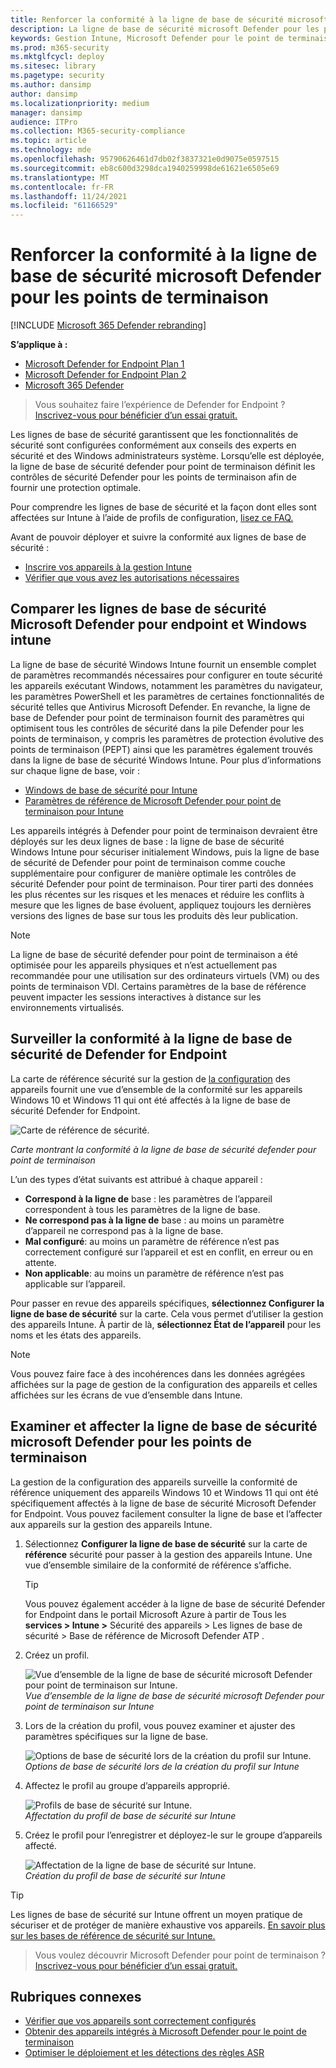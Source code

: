 ```yaml
---
title: Renforcer la conformité à la ligne de base de sécurité microsoft Defender pour les points de terminaison
description: La ligne de base de sécurité microsoft Defender pour les points de terminaison définit les contrôles de sécurité pour fournir une protection optimale.
keywords: Gestion Intune, Microsoft Defender pour le point de terminaison, Microsoft Defender, Microsoft Defender pour endpoint ASR, ligne de base de sécurité
ms.prod: m365-security
ms.mktglfcycl: deploy
ms.sitesec: library
ms.pagetype: security
ms.author: dansimp
author: dansimp
ms.localizationpriority: medium
manager: dansimp
audience: ITPro
ms.collection: M365-security-compliance
ms.topic: article
ms.technology: mde
ms.openlocfilehash: 95790626461d7db02f3837321e0d9075e0597515
ms.sourcegitcommit: eb8c600d3298dca1940259998de61621e6505e69
ms.translationtype: MT
ms.contentlocale: fr-FR
ms.lasthandoff: 11/24/2021
ms.locfileid: "61166529"
---
```

# <a name="increase-compliance-to-the-microsoft-defender-for-endpoint-security-baseline"></a>Renforcer la conformité à la ligne de base de sécurité microsoft Defender pour les points de terminaison

[!INCLUDE [Microsoft 365 Defender rebranding](../../includes/microsoft-defender.md)]

**S’applique à :**
- [Microsoft Defender for Endpoint Plan 1](https://go.microsoft.com/fwlink/p/?linkid=2154037)
- [Microsoft Defender for Endpoint Plan 2](https://go.microsoft.com/fwlink/p/?linkid=2154037)
- [Microsoft 365 Defender](https://go.microsoft.com/fwlink/?linkid=2118804)

> Vous souhaitez faire l’expérience de Defender for Endpoint ? [Inscrivez-vous pour bénéficier d’un essai gratuit.](https://signup.microsoft.com/create-account/signup?products=7f379fee-c4f9-4278-b0a1-e4c8c2fcdf7e&ru=https://aka.ms/MDEp2OpenTrial?ocid=docs-wdatp-onboardconfigure-abovefoldlink)

Les lignes de base de sécurité garantissent que les fonctionnalités de sécurité sont configurées conformément aux conseils des experts en sécurité et des Windows administrateurs système. Lorsqu’elle est déployée, la ligne de base de sécurité defender pour point de terminaison définit les contrôles de sécurité Defender pour les points de terminaison afin de fournir une protection optimale.

Pour comprendre les lignes de base de sécurité et la façon dont elles sont affectées sur Intune à l’aide de profils de configuration, [lisez ce FAQ.](/intune/security-baselines#q--a)

Avant de pouvoir déployer et suivre la conformité aux lignes de base de sécurité :

- [Inscrire vos appareils à la gestion Intune](configure-machines.md#enroll-devices-to-intune-management)
- [Vérifier que vous avez les autorisations nécessaires](configure-machines.md#obtain-required-permissions)

## <a name="compare-the-microsoft-defender-for-endpoint-and-the-windows-intune-security-baselines"></a>Comparer les lignes de base de sécurité Microsoft Defender pour endpoint et Windows intune

La ligne de base de sécurité Windows Intune fournit un ensemble complet de paramètres recommandés nécessaires pour configurer en toute sécurité les appareils exécutant Windows, notamment les paramètres du navigateur, les paramètres PowerShell et les paramètres de certaines fonctionnalités de sécurité telles que Antivirus Microsoft Defender. En revanche, la ligne de base de Defender pour point de terminaison fournit des paramètres qui optimisent tous les contrôles de sécurité dans la pile Defender pour les points de terminaison, y compris les paramètres de protection évolutive des points de terminaison (PEPT) ainsi que les paramètres également trouvés dans la ligne de base de sécurité Windows Intune. Pour plus d’informations sur chaque ligne de base, voir :

- [Windows de base de sécurité pour Intune](/intune/security-baseline-settings-windows)
- [Paramètres de référence de Microsoft Defender pour point de terminaison pour Intune](/intune/security-baseline-settings-defender-atp)

Les appareils intégrés à Defender pour point de terminaison devraient être déployés sur les deux lignes de base : la ligne de base de sécurité Windows Intune pour sécuriser initialement Windows, puis la ligne de base de sécurité de Defender pour point de terminaison comme couche supplémentaire pour configurer de manière optimale les contrôles de sécurité Defender pour point de terminaison. Pour tirer parti des données les plus récentes sur les risques et les menaces et réduire les conflits à mesure que les lignes de base évoluent, appliquez toujours les dernières versions des lignes de base sur tous les produits dès leur publication.

> [!NOTE]
> La ligne de base de sécurité defender pour point de terminaison a été optimisée pour les appareils physiques et n’est actuellement pas recommandée pour une utilisation sur des ordinateurs virtuels (VM) ou des points de terminaison VDI. Certains paramètres de la base de référence peuvent impacter les sessions interactives à distance sur les environnements virtualisés.

## <a name="monitor-compliance-to-the-defender-for-endpoint-security-baseline"></a>Surveiller la conformité à la ligne de base de sécurité de Defender for Endpoint

La  carte de référence sécurité sur la gestion de [la configuration](configure-machines.md) des appareils fournit une vue d’ensemble de la conformité sur les appareils Windows 10 et Windows 11 qui ont été affectés à la ligne de base de sécurité Defender for Endpoint.

![Carte de référence de sécurité.](images/secconmgmt_baseline_card.png)

*Carte montrant la conformité à la ligne de base de sécurité defender pour point de terminaison*

L’un des types d’état suivants est attribué à chaque appareil :

- **Correspond à la ligne de** base : les paramètres de l’appareil correspondent à tous les paramètres de la ligne de base.
- **Ne correspond pas à la ligne de** base : au moins un paramètre d’appareil ne correspond pas à la ligne de base.
- **Mal configuré**: au moins un paramètre de référence n’est pas correctement configuré sur l’appareil et est en conflit, en erreur ou en attente.
- **Non applicable**: au moins un paramètre de référence n’est pas applicable sur l’appareil.

Pour passer en revue des appareils spécifiques, **sélectionnez Configurer la ligne de base de sécurité** sur la carte. Cela vous permet d’utiliser la gestion des appareils Intune. À partir de là, **sélectionnez État de l’appareil** pour les noms et les états des appareils.

> [!NOTE]
> Vous pouvez faire face à des incohérences dans les données agrégées affichées sur la page de gestion de la configuration des appareils et celles affichées sur les écrans de vue d’ensemble dans Intune.

## <a name="review-and-assign-the-microsoft-defender-for-endpoint-security-baseline"></a>Examiner et affecter la ligne de base de sécurité microsoft Defender pour les points de terminaison

La gestion de la configuration des appareils surveille la conformité de référence uniquement des appareils Windows 10 et Windows 11 qui ont été spécifiquement affectés à la ligne de base de sécurité Microsoft Defender for Endpoint. Vous pouvez facilement consulter la ligne de base et l’affecter aux appareils sur la gestion des appareils Intune.

1. Sélectionnez **Configurer la ligne de base de sécurité** sur la carte de **référence** sécurité pour passer à la gestion des appareils Intune. Une vue d’ensemble similaire de la conformité de référence s’affiche.

   > [!TIP]
   > Vous pouvez également accéder à la ligne de base de sécurité Defender for Endpoint dans le portail Microsoft Azure à partir de Tous les **services > Intune >** Sécurité des appareils > Les lignes de base de sécurité > Base de référence de Microsoft Defender ATP .

2. Créez un profil.

   ![Vue d’ensemble de la ligne de base de sécurité microsoft Defender pour point de terminaison sur Intune.](images/secconmgmt_baseline_intuneprofile1.png)<br>
   *Vue d’ensemble de la ligne de base de sécurité microsoft Defender pour point de terminaison sur Intune*

3. Lors de la création du profil, vous pouvez examiner et ajuster des paramètres spécifiques sur la ligne de base.

   ![Options de base de sécurité lors de la création du profil sur Intune.](images/secconmgmt_baseline_intuneprofile2.png)<br>
   *Options de base de sécurité lors de la création du profil sur Intune*

4. Affectez le profil au groupe d’appareils approprié.

   ![Profils de base de sécurité sur Intune.](images/secconmgmt_baseline_intuneprofile3.png)<br>
   *Affectation du profil de base de sécurité sur Intune*

5. Créez le profil pour l’enregistrer et déployez-le sur le groupe d’appareils affecté.

   ![Affectation de la ligne de base de sécurité sur Intune.](images/secconmgmt_baseline_intuneprofile4.png)<br>
   *Création du profil de base de sécurité sur Intune*

> [!TIP]
> Les lignes de base de sécurité sur Intune offrent un moyen pratique de sécuriser et de protéger de manière exhaustive vos appareils. [En savoir plus sur les bases de référence de sécurité sur Intune.](/intune/security-baselines)

> Vous voulez découvrir Microsoft Defender pour point de terminaison ? [Inscrivez-vous pour bénéficier d’un essai gratuit.](https://signup.microsoft.com/create-account/signup?products=7f379fee-c4f9-4278-b0a1-e4c8c2fcdf7e&ru=https://aka.ms/MDEp2OpenTrial?ocid=docs-wdatp-onboardconfigure-belowfoldlink)

## <a name="related-topics"></a>Rubriques connexes

- [Vérifier que vos appareils sont correctement configurés](configure-machines.md)
- [Obtenir des appareils intégrés à Microsoft Defender pour le point de terminaison](configure-machines-onboarding.md)
- [Optimiser le déploiement et les détections des règles ASR](configure-machines-asr.md)

